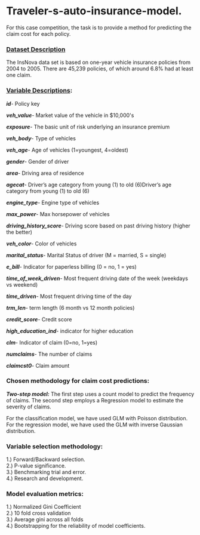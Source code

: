 # Traveler-s-auto-insurance-model.
For this case competition, the task is to provide a method for predicting the claim cost for each policy.

### <ins>Dataset Description</ins>
The InsNova data set is based on one-year vehicle insurance policies from 2004 to 2005. There are 45,239 policies, of which around 6.8% had at least one claim.

### <ins>Variable Descriptions</ins>:
***id***- Policy key

***veh_value***- Market value of the vehicle in $10,000's

***exposure***- The basic unit of risk underlying an insurance premium

***veh_body***- Type of vehicles

***veh_age***- Age of vehicles (1=youngest, 4=oldest)

***gender***- Gender of driver

***area***- Driving area of residence

***agecat***- Driver’s age category from young (1) to old (6)Driver’s age category from young (1) to old (6)

***engine_type***- Engine type of vehicles

***max_power***- Max horsepower of vehicles

***driving_history_score***- Driving score based on past driving history (higher the better)

***veh_color***- Color of vehicles

***marital_status***- Marital Status of driver (M = married, S = single)

***e_bill***- Indicator for paperless billing (0 = no, 1 = yes)

***time_of_week_driven***- Most frequent driving date of the week (weekdays vs weekend)

***time_driven***- Most frequent driving time of the day

***trm_len***-  term length (6 month vs 12 month policies)

***credit_score***- Credit score

***high_education_ind***- indicator for higher education

***clm***- Indicator of claim (0=no, 1=yes)

***numclaims***- The number of claims

***claimcst0***- Claim amount





### Chosen methodology for claim cost predictions:

***Two-step model:***
The first step uses a count model to predict the frequency of claims.
The second step employs a Regression model to estimate the severity of claims.

For the classification model, we have used GLM with Poisson distribution.\
For the regression model, we have used the GLM with inverse Gaussian distribution.

### Variable selection methodology:
1.) Forward/Backward selection.\
2.) P-value significance.\
3.) Benchmarking trial and error.\
4.) Research and development.
 

### Model evaluation metrics:
1.) Normalized Gini Coefficient\
2.) 10 fold cross validation\
3.) Average gini across all folds\
4.) Bootstrapping for the reliability of model coefficients.
